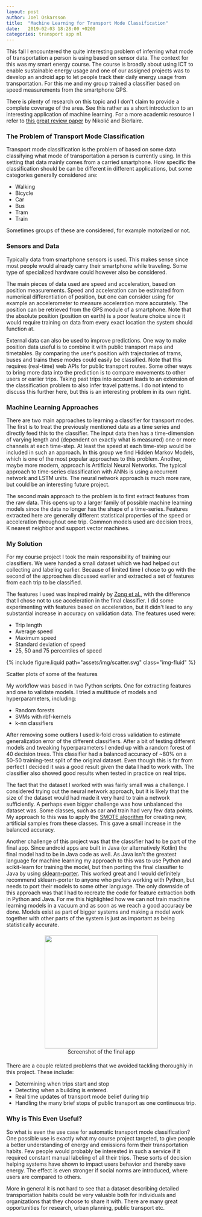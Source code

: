 ```yaml
---
layout: post
author: Joel Oskarsson
title:  "Machine Learning for Transport Mode Classification"
date:   2019-02-03 18:28:00 +0200
categories: transport app ml
---
```


This fall I encountered the quite interesting problem of inferring what mode of transportation a person is using based on sensor data.
The context for this was my smart energy  course.
The course is broadly about using ICT to enable sustainable energy usage and one of our assigned projects was to develop an android app to let people track their daily energy usage from transportation.
For this me and my group trained a classifier based on speed measurements from the smartphone GPS.

There is plenty of research on this topic and I don't claim to provide a complete coverage of the area.
See this rather as a short introduction to an interesting application of machine learning.
For a more academic resource I refer to [this great review paper](https://infoscience.epfl.ch/record/229181/) by Nikolić and Bierlaire.

### The Problem of Transport Mode Classification
Transport mode classification is the problem of based on some data classifying what mode of transportation a person is currently using.
In this setting that data mainly comes from a carried smartphone.
How specific the classification should be can be different in different applications, but some categories generally considered are:

* Walking
* Bicycle
* Car
* Bus
* Tram
* Train

Sometimes groups of these are considered, for example motorized or not.

### Sensors and Data
Typically data from smartphone sensors is used.
This makes sense since most people would already carry their smartphone while traveling.
Some type of specialized hardware could however also be considered.

The main pieces of data used are speed and acceleration, based on position measurements.
Speed and acceleration can be estimated from numerical differentiation of position, but one can consider using for example an accelerometer to measure acceleration more accurately.
The position can be retrieved from the GPS module of a smartphone.
Note that the absolute position (position on earth) is a poor feature choice since it would require training on data from every exact location the system should function at.

External data can also be used to improve predictions.
One way to make position data useful is to combine it with public transport maps and timetables.
By comparing the user's position with trajectories of trams, buses and trains these modes could easily be classified. Note that this requires (real-time) web APIs for public transport routes.
Some other ways to bring more data into the prediction is to compare movements to other users or earlier trips.
Taking past trips into account leads to an extension of the classification problem to also infer travel patterns. I do not intend to discuss this further here, but this is an interesting problem in its own right.

### Machine Learning Approaches

There are two main approaches to learning a classifier for transport modes.
The first is to treat the previously mentioned data as a time series and directly feed this to the classifier.
The input data then has a time-dimension of varying length and (dependent on exactly what is measured) one or more channels at each time-step.
At least the speed at each time-step would be included in such an approach.
In this group we find Hidden Markov Models, which is one of the most popular approaches to this problem.
Another, maybe more modern, approach is Artificial Neural Networks.
The typical approach to time-series classification with ANNs is using a recurrent network and LSTM units.
The neural network approach is much more rare, but could be an interesting future project.

The second main approach to the problem is to first extract features from the raw data.
This opens up to a larger family of possible machine learning models since the data no longer has the shape of a time-series.
Features extracted here are generally different statistical properties of the speed or acceleration throughout one trip.
Common models used are decision trees, K nearest neighbor and support vector machines.

### My Solution
For my course project I took the main responsibility of training our classifiers.
We were handed a small dataset which we had helped out collecting and labeling earlier.
Because of limited time I chose to go with the second of the approaches discussed earlier and extracted a set of features from each trip to be classified.

The features I used was inspired mainly by [Zong et al.](https://www.mdpi.com/2078-2489/6/2/212), with the difference that I chose not to use acceleration in the final classifier.
I did some experimenting with features based on acceleration, but it didn't lead to any substantial increase in accuracy on validation data.
The features used were:

* Trip length
* Average speed
* Maximum speed
* Standard deviation of speed
* 25, 50 and 75 percentiles of speed

{% include figure.liquid path="assets/img/scatter.svg" class="img-fluid" %}
<div class="caption">
    Scatter plots of some of the features
</div>

My workflow was based in two Python scripts. One for extracting features and one to  validate models.
I tried a multitude of models and hyperparameters, including:

* Random forests
* SVMs with rbf-kernels
* k-nn classifiers

After removing some outliers I used k-fold cross validation to estimate generalization error of the different classifiers.
After a bit of testing different models and tweaking hyperparameters I ended up with a random forest of 40 decision trees.
This classifier had a balanced accuracy of ~80% on a 50-50 training-test split of the original dataset.
Even though this is far from perfect I decided it was a good result given the data I had to work with.
The classifier also showed good results when tested in practice on real trips.

The fact that the dataset I worked with was fairly small was a challenge.
I considered trying out the neural network approach, but it is likely that the size of the dataset would had made it very hard to train a network sufficiently.
A perhaps even bigger challenge was how unbalanced the dataset was.
Some classes, such as car and train had very few data points.
My approach to this was to apply the [SMOTE algorithm](https://arxiv.org/abs/1106.1813) for creating new, artificial samples from these classes. This gave a small increase in the balanced accuracy.

Another challenge of this project was that the classifier had to be part of the final app.
Since android apps are built in Java (or alternatively Kotlin) the final model had to be in Java code as well.
As Java isn't the greatest language for machine learning my approach to this was to use Python and scikit-learn for training the model, but then porting the final classifier to Java by using [sklearn-porter](https://github.com/nok/sklearn-porter).
This worked great and I would definitely recommend sklearn-porter to anyone who prefers working with Python, but needs to port their models to some other language.
The only downside of this approach was that I had to recreate the code for feature extraction both in Python and Java.
For me this highlighted how we can not train machine learning models in a vacuum and as soon as we reach a good accuracy be done.
Models exist as part of bigger systems and making a model work together with other parts of the system is just as important as being statistically accurate.

<div style="text-align: center; margin: 20px 0px;">
    <img src="/assets/img/ecofootprint.png" width="300px" style="margin: auto">
    <div class="caption">
        Screenshot of the final app
    </div>
</div>

There are a couple related problems that we avoided tackling thoroughly in this project.
These include:

* Determining when trips start and stop
* Detecting when a building is entered.
* Real time updates of transport mode belief during trip
* Handling the many brief stops of public transport as one continuous trip.

### Why is This Even Useful?
So what is even the use case for automatic transport mode classification?
One possible use is exactly what my course project targeted, to give people a better understanding of energy and emissions form their transportation habits.
Few people would probably be interested in such a service if it required constant manual labeling of all their trips.
These sorts of decision helping systems have shown to impact users behavior and thereby save energy.
The effect is even stronger if social norms are introduced, where users are compared to others.

More in general it is not hard to see that a dataset describing detailed transportation habits could be very valuable both for individuals and organizations that they choose to share it with.
There are many great opportunities for research, urban planning, public transport etc.

